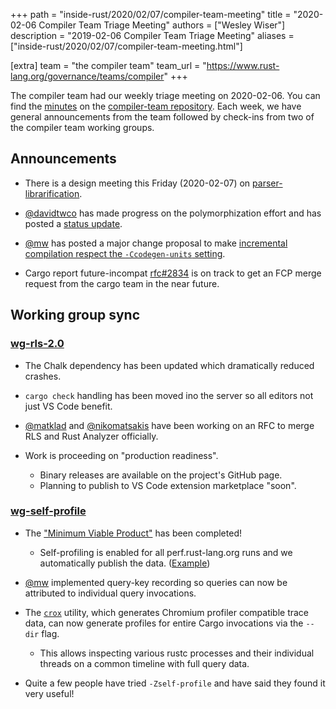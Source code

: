 +++
path = "inside-rust/2020/02/07/compiler-team-meeting"
title = "2020-02-06 Compiler Team Triage Meeting"
authors = ["Wesley Wiser"]
description = "2019-02-06 Compiler Team Triage Meeting"
aliases = ["inside-rust/2020/02/07/compiler-team-meeting.html"]

[extra]
team = "the compiler team"
team_url = "https://www.rust-lang.org/governance/teams/compiler"
+++

The compiler team had our weekly triage meeting on 2020-02-06.
You can find the [minutes] on the [compiler-team repository].
Each week, we have general announcements from the team followed by check-ins from two of the compiler team working groups.

## Announcements

- There is a design meeting this Friday (2020-02-07) on [parser-librarification].

- [@davidtwco] has made progress on the polymorphization effort and has posted a [status update][polymorph_update].

- [@mw] has posted a major change proposal to make [incremental compilation respect the `-Ccodegen-units` setting][mw_change].

- Cargo report future-incompat [rfc#2834] is on track to get an FCP merge request from the cargo team in the near future.

## Working group sync

### [wg-rls-2.0]

- The Chalk dependency has been updated which dramatically reduced crashes.

- `cargo check` handling has been moved ino the server so all editors not just VS Code benefit.

- [@matklad] and [@nikomatsakis] have been working on an RFC to merge RLS and Rust Analyzer officially.

- Work is proceeding on "production readiness".
  - Binary releases are available on the project's GitHub page.
  - Planning to publish to VS Code extension marketplace "soon".

### [wg-self-profile]

- The ["Minimum Viable Product"][sp_mvp] has been completed!
  - Self-profiling is enabled for all perf.rust-lang.org runs and we automatically publish the data. ([Example][sp_example])

- [@mw] implemented query-key recording so queries can now be attributed to individual query invocations.

- The [`crox`] utility, which generates Chromium profiler compatible trace data, can now generate profiles for entire Cargo invocations via the `--dir` flag.
  - This allows inspecting various rustc processes and their individual threads on a common timeline with full query data.

- Quite a few people have tried `-Zself-profile` and have said they found it very useful!

[#67667]: https://github.com/rust-lang/rust/pull/67667
[#68530]: https://github.com/rust-lang/rust/pull/68530
[#68611]: https://github.com/rust-lang/rust/pull/68611
[@davidtwco]: https://github.com/davidtwco
[@matklad]: https://github.com/matklad
[@mw]: https://github.com/michaelwoerister
[@nikomatsakis]: https://github.com/nikomatsakis
[compiler-team repository]: https://github.com/rust-lang/compiler-team
[`crox`]: https://github.com/rust-lang/measureme/tree/master/crox
[minutes]: https://rust-lang.github.io/compiler-team/minutes/triage-meeting/2020-02-06/
[mw_change]: https://github.com/rust-lang/compiler-team/issues/245
[parser-librarification]: https://github.com/rust-lang/compiler-team/issues/237
[polymorph_update]: https://rust-lang.zulipchat.com/#narrow/stream/216091-t-compiler.2Fwg-polymorphization/topic/progress.20updates/near/187461928
[rfc#2834]: https://github.com/rust-lang/rfcs/issues/2834
[sp_example]: https://perf.rust-lang.org/detailed-query.html?commit=3761dcd3467441f78939ccb3b341b03b6a7558d7&base_commit=ac2f3fa41ac5ae8425b959f955bb7433b7c57aea&benchmark=await-call-tree-debug&run_name=clean
[sp_mvp]: https://github.com/rust-lang/rust/issues/58967
[wg-rls-2.0]: https://rust-lang.github.io/compiler-team/working-groups/rls-2.0/
[wg-self-profile]: https://rust-lang.github.io/compiler-team/working-groups/self-profile/
